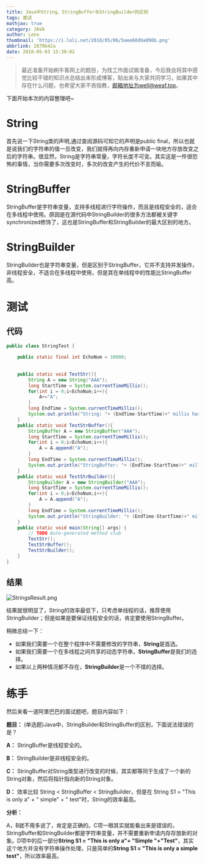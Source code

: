 ```yaml
---
title: Java中String、StringBuffer与StringBuilder的区别
tags: 面试
mathjax: true
category: JAVA
author: Leno
thumbnail: 'https://i.loli.net/2018/05/06/5aee68d9a096b.png'
abbrlink: 2870b42a
date: 2018-05-03 15:39:02
---
```


>最近准备开始刷牛客网上的题目，为找工作面试做准备，今后我会将其中感觉比较不错的知识点总结出来形成博客，贴出来与大家共同学习，如果其中存在什么问题，也希望大家不吝指教，邮箱地址为well@weaf.top。

下面开始本次的内容整理吧~

# String #

首先说一下String类的声明,通过查阅源码可知它的声明是public final，所以也就是说我们的字符串的值一旦改变，我们就得再向内存重新申请一块地方存放改变之后的字符串。很显然，String是字符串常量，字符长度不可变。其实这是一件很恐怖的事情，当你需要多次改变时，多次的改变产生的代价不言而喻。

# StringBuffer #

StringBuffer是字符串变量，支持多线程进行字符操作，而且是线程安全的，适合在多线程中使用。原因是在源代码中StringBuilder的很多方法都被关键字synchronized修饰了，这也是StringBuffer和StringBuilder的最大区别的地方。

# StringBuilder #

StringBuilder也是字符串变量，但是区别于StringBuffer，它并不支持并发操作，非线程安全，不适合在多线程中使用，但是其在单线程中的性能比StringBuffer高。

# 测试 #

## 代码 ##

```Java
public class StringTest {
    
    public static final int EchoNum = 10000;
    
    
    public static void TestStr(){
        String A = new String("AAA");
        long StartTime = System.currentTimeMillis();
        for(int i = 0;i<EchoNum;i++){
            A+="A";
        }
        long EndTime = System.currentTimeMillis();
        System.out.println("String: "+ (EndTime-StartTime)+" millis has been used");
    }
    public static void TestStrBuffer(){
        StringBuffer A = new StringBuffer("AAA");
        long StartTime = System.currentTimeMillis();
        for(int i = 0;i<EchoNum;i++){
            A = A.append("A");
        }
        long EndTime = System.currentTimeMillis();
        System.out.println("StringBuffer: "+ (EndTime-StartTime)+" millis has been used");
    }
    public static void TestStrBuilder(){
        StringBuilder A = new StringBuilder("AAA");
        long StartTime = System.currentTimeMillis();
        for(int i = 0;i<EchoNum;i++){
            A = A.append("A");
        }
        long EndTime = System.currentTimeMillis();
        System.out.println("StringBuilder: "+ (EndTime-StartTime)+" millis has been used");
    }
    public static void main(String[] args) {
        // TODO Auto-generated method stub
        TestStr();
        TestStrBuffer();
        TestStrBuilder();
    }
}

```

## 结果 ##

![StringsResult.png](https://i.loli.net/2018/05/06/5aee5e758b3a0.png)


结果就很明显了，String的效率最低下，只考虑单线程的话，推荐使用StringBuilder；但是如果是要保证线程安全的话，肯定要使用StringBuffer。

稍微总结一下：

* 如果我们需要一个在整个程序中不需要修改的字符串，**String**是首选。
* 如果我们需要一个在多线程之间共享的动态字符串，**StringBuffer**是我们的选择。
* 如果以上两种情况都不存在，**StringBuilder**是一个不错的选择。


# 练手 #
然后来看一道阿里巴巴的面试题吧，题目内容如下：

**题目：**
(单选题)Java中，StringBuilder和StringBuffer的区别，下面说法错误的是？

**A：**	StringBuffer是线程安全的。

**B：**	StringBuilder是非线程安全的。

**C：**	StringBuffer对String类型进行改变的时候，其实都等同于生成了一个新的String对象，然后将指针指向新的String对象。

**D：**	效率比较 String < StringBuffer < StringBuilder，但是在 String S1 = "This is only a" + " simple" + " test"时，String的效率最高。


**分析：**

A，B就不用多说了，肯定是正确的。C项一眼其实就能看出来是错误的，StringBuffer和StringBuilder都是字符串变量，并不需要重新申请内存存放新的对象。D项中的后一部分**String S1 = "This is only a"+ "Simple "+"Test"**，其实这个地方并没有字符串操作处理，只是简单的**String S1 = "This is only a simple test"**，所以效率最高。